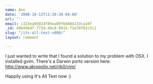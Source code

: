 ```yaml
---
name: Ann
date: '2008-10-13T11:20:30-04:00'
url: ''
email: c323ea95024f89aa09f6d484233ca16f
_id: 49bd46df-773d-48c8-9915-71e78f81c5c1
slug: "/its-all-text-v080/"
layout: comment

---
```


I just wanted to write that I found a solution to my problem with OSX.  I installed gvim.  There's a Darwin ports version here: http://www.akropolix.net/rik0/vim/

Happily using It's All Text now :)
